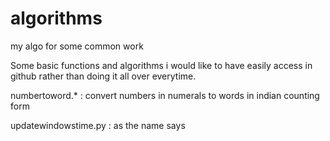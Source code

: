 # algorithms
my algo for some common work

Some basic functions and algorithms i would like to have easily access in github rather than doing it all over everytime.

numbertoword.* : convert numbers in numerals to words in indian counting form

updatewindowstime.py : as the name says
